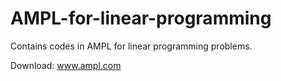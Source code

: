 # AMPL-for-linear-programming
Contains codes in AMPL for linear programming problems.

Download: www.ampl.com
